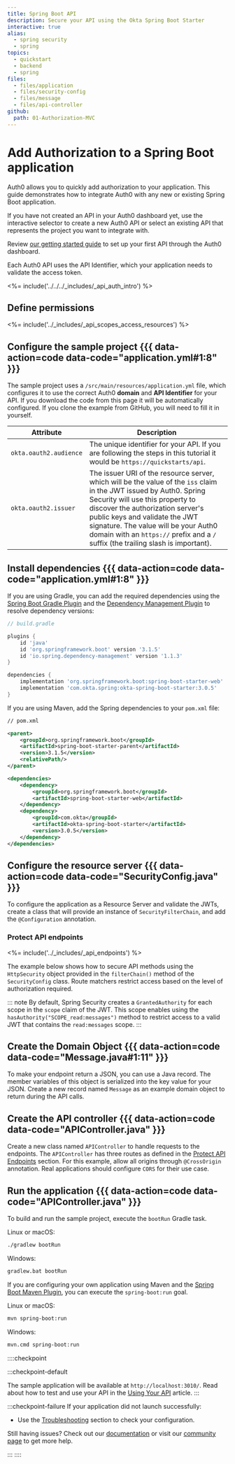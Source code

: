 ```yaml
---
title: Spring Boot API
description: Secure your API using the Okta Spring Boot Starter
interactive: true
alias:
  - spring security
  - spring
topics:
  - quickstart
  - backend
  - spring
files:
  - files/application
  - files/security-config
  - files/message
  - files/api-controller
github:
  path: 01-Authorization-MVC
---
```


# Add Authorization to a Spring Boot application

Auth0 allows you to quickly add authorization to your application. This guide demonstrates how to integrate Auth0 with any new or existing Spring Boot application.

If you have not created an API in your Auth0 dashboard yet, use the interactive selector to create a new Auth0 API or select an existing API that represents the project you want to integrate with.

Review [our getting started guide](get-started/auth0-overview/set-up-apis) to set up your first API through the Auth0 dashboard.

Each Auth0 API uses the API Identifier, which your application needs to validate the access token.

<%= include('../../../_includes/_api_auth_intro') %>

## Define permissions
<%= include('../_includes/_api_scopes_access_resources') %>

## Configure the sample project {{{ data-action=code data-code="application.yml#1:8" }}}

The sample project uses a `/src/main/resources/application.yml` file, which configures it to use the correct Auth0 **domain** and **API Identifier** for your API. If you download the code from this page it will be automatically configured. If you clone the example from GitHub, you will need to fill it in yourself.

| Attribute | Description|
| --- | --- |
| `okta.oauth2.audience` | The unique identifier for your API. If you are following the steps in this tutorial it would be `https://quickstarts/api`. |
| `okta.oauth2.issuer` | The issuer URI of the resource server, which will be the value of the `iss` claim in the JWT issued by Auth0. Spring Security will use this property to discover the authorization server's public keys and validate the JWT signature. The value will be your Auth0 domain with an `https://` prefix and a `/` suffix (the trailing slash is important). 

## Install dependencies {{{ data-action=code data-code="application.yml#1:8" }}}

If you are using Gradle, you can add the required dependencies using the [Spring Boot Gradle Plugin](https://docs.spring.io/spring-boot/docs/current/gradle-plugin/reference/html/) and the [Dependency Management Plugin](https://docs.spring.io/dependency-management-plugin/docs/current/reference/html/) to resolve dependency versions:

```groovy
// build.gradle

plugins {
    id 'java'
    id 'org.springframework.boot' version '3.1.5'
    id 'io.spring.dependency-management' version '1.1.3'
}

dependencies {
    implementation 'org.springframework.boot:spring-boot-starter-web'
    implementation 'com.okta.spring:okta-spring-boot-starter:3.0.5'
}
```

If you are using Maven, add the Spring dependencies to your `pom.xml` file:

```xml
// pom.xml

<parent>
    <groupId>org.springframework.boot</groupId>
    <artifactId>spring-boot-starter-parent</artifactId>
    <version>3.1.5</version>
    <relativePath/>
</parent>

<dependencies>
    <dependency>
        <groupId>org.springframework.boot</groupId>
        <artifactId>spring-boot-starter-web</artifactId>
    </dependency>
    <dependency>
        <groupId>com.okta</groupId>
        <artifactId>okta-spring-boot-starter</artifactId>
        <version>3.0.5</version>
    </dependency>
</dependencies>
```


## Configure the resource server {{{ data-action=code data-code="SecurityConfig.java" }}}

To configure the application as a Resource Server and validate the JWTs, create a class that will provide an instance of `SecurityFilterChain`, and add the `@Configuration` annotation.

### Protect API endpoints

<%= include('../_includes/_api_endpoints') %>

The example below shows how to secure API methods using the `HttpSecurity` object provided in the `filterChain()` method of the `SecurityConfig` class. Route matchers restrict access based on the level of authorization required.

::: note
By default, Spring Security creates a `GrantedAuthority` for each scope in the `scope` claim of the JWT. This scope enables using the `hasAuthority("SCOPE_read:messages")` method to restrict access to a valid JWT that contains the `read:messages` scope.
:::

## Create the Domain Object {{{ data-action=code data-code="Message.java#1:11" }}}

To make your endpoint return a JSON, you can use a Java record. The member variables of this object is serialized into the key value for your JSON. Create a new record named `Message` as an example domain object to return during the API calls.

## Create the API controller {{{ data-action=code data-code="APIController.java" }}}

Create a new class named `APIController` to handle requests to the endpoints. The `APIController` has three routes as defined in the [Protect API Endpoints](/quickstart/backend/java-spring-security5/interactive/#configure-the-resource-server) section. For this example, allow all origins through `@CrossOrigin` annotation. Real applications should configure `CORS` for their use case.

## Run the application {{{ data-action=code data-code="APIController.java" }}}

To build and run the sample project, execute the `bootRun` Gradle task.

Linux or macOS:

```bash
./gradlew bootRun
```

Windows:

```bash
gradlew.bat bootRun
```

If you are configuring your own application using Maven and the [Spring Boot Maven Plugin](https://docs.spring.io/spring-boot/docs/current/reference/html/build-tool-plugins-maven-plugin.html), you can execute the `spring-boot:run` goal.

Linux or macOS:

```bash
mvn spring-boot:run
```

Windows:

```bash
mvn.cmd spring-boot:run
```

::::checkpoint

:::checkpoint-default

The sample application will be available at `http://localhost:3010/`. Read about how to test and use your API in the [Using Your API](/quickstart/backend/java-spring-security5/02-using) article.
:::

:::checkpoint-failure
If your application did not launch successfully:
* Use the [Troubleshooting](/quickstart/backend/java-spring-security5/03-troubleshooting) section to check your configuration.

Still having issues? Check out our [documentation](https://auth0.com/docs) or visit our [community page](https://community.auth0.com) to get more help.

:::
::::
